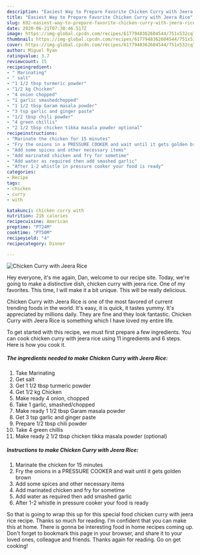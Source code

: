 ```yaml
---
description: "Easiest Way to Prepare Favorite Chicken Curry with Jeera Rice"
title: "Easiest Way to Prepare Favorite Chicken Curry with Jeera Rice"
slug: 692-easiest-way-to-prepare-favorite-chicken-curry-with-jeera-rice
date: 2020-06-21T07:30:46.517Z
image: https://img-global.cpcdn.com/recipes/6177948362604544/751x532cq70/chicken-curry-with-jeera-rice-recipe-main-photo.jpg
thumbnail: https://img-global.cpcdn.com/recipes/6177948362604544/751x532cq70/chicken-curry-with-jeera-rice-recipe-main-photo.jpg
cover: https://img-global.cpcdn.com/recipes/6177948362604544/751x532cq70/chicken-curry-with-jeera-rice-recipe-main-photo.jpg
author: Miguel Ryan
ratingvalue: 3.7
reviewcount: 15
recipeingredient:
- " Marinating"
- " salt"
- "1 1/2 tbsp turmeric powder"
- "1/2 kg Chicken"
- "4 onion chopped"
- "1 garlic smashedchopped"
- "1 1/2 tbsp Garam masala powder"
- "3 tsp garlic and ginger paste"
- "1/2 tbsp chili powder"
- "4 green chillis"
- "2 1/2 tbsp chicken tikka masala powder optional"
recipeinstructions:
- "Marinate the chicken for 15 minutes"
- "Fry the onions in a PRESSURE COOKER and wait until it gets golden brown"
- "Add some spices and other necessary items"
- "Add marinated chicken and fry for sometime"
- "Add water as required then add smashed garlic"
- "After 1-2 whistle in pressure cooker your food is ready"
categories:
- Recipe
tags:
- chicken
- curry
- with

katakunci: chicken curry with 
nutrition: 216 calories
recipecuisine: American
preptime: "PT24M"
cooktime: "PT50M"
recipeyield: "4"
recipecategory: Dinner

---
```



![Chicken Curry with Jeera Rice](https://img-global.cpcdn.com/recipes/6177948362604544/751x532cq70/chicken-curry-with-jeera-rice-recipe-main-photo.jpg)

Hey everyone, it's me again, Dan, welcome to our recipe site. Today, we're going to make a distinctive dish, chicken curry with jeera rice. One of my favorites. This time, I will make it a bit unique. This will be really delicious.

Chicken Curry with Jeera Rice is one of the most favored of current trending foods in the world. It's easy, it is quick, it tastes yummy. It's appreciated by millions daily. They are fine and they look fantastic. Chicken Curry with Jeera Rice is something which I have loved my entire life.




To get started with this recipe, we must first prepare a few ingredients. You can cook chicken curry with jeera rice using 11 ingredients and 6 steps. Here is how you cook it.

<!--inarticleads1-->

##### The ingredients needed to make Chicken Curry with Jeera Rice:

1. Take  Marinating
1. Get  salt
1. Get 1 1/2 tbsp turmeric powder
1. Get 1/2 kg Chicken
1. Make ready 4 onion, chopped
1. Take 1 garlic, smashed/chopped
1. Make ready 1 1/2 tbsp Garam masala powder
1. Get 3 tsp garlic and ginger paste
1. Prepare 1/2 tbsp chili powder
1. Take 4 green chillis
1. Make ready 2 1/2 tbsp chicken tikka masala powder (optional)




<!--inarticleads2-->

##### Instructions to make Chicken Curry with Jeera Rice:

1. Marinate the chicken for 15 minutes
1. Fry the onions in a PRESSURE COOKER and wait until it gets golden brown
1. Add some spices and other necessary items
1. Add marinated chicken and fry for sometime
1. Add water as required then add smashed garlic
1. After 1-2 whistle in pressure cooker your food is ready




So that is going to wrap this up for this special food chicken curry with jeera rice recipe. Thanks so much for reading. I'm confident that you can make this at home. There is gonna be interesting food in home recipes coming up. Don't forget to bookmark this page in your browser, and share it to your loved ones, colleague and friends. Thanks again for reading. Go on get cooking!
